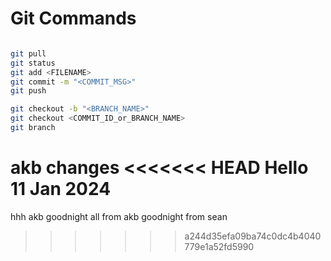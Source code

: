 # Git Commands
```bash

git pull
git status
git add <FILENAME>
git commit -m "<COMMIT_MSG>"
git push

git checkout -b "<BRANCH_NAME>"
git checkout <COMMIT_ID_or_BRANCH_NAME>
git branch

```
akb changes
<<<<<<< HEAD
Hello 11 Jan 2024
=======
hhh akb
goodnight all from akb
goodnight from sean
>>>>>>> a244d35efa09ba74c0dc4b4040779e1a52fd5990
